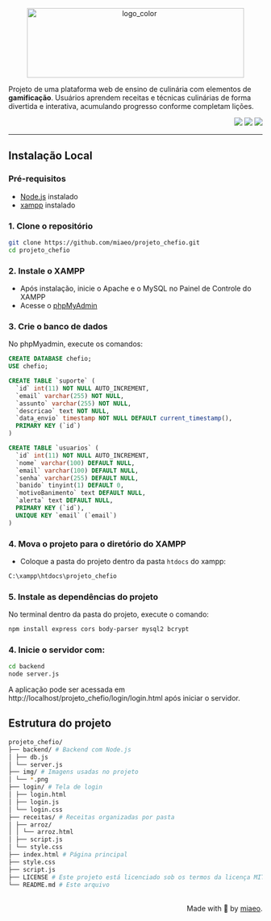 <p align="center">
  <img width="430" height="138" alt="logo_color" src="https://github.com/user-attachments/assets/94c5615e-ea10-481e-8a14-9f90cdd7615a" />
</p>

Projeto de uma plataforma web de ensino de culinária com elementos de **gamificação**. Usuários aprendem receitas e técnicas culinárias de forma divertida e interativa, acumulando progresso conforme completam lições.

<p align="right">
<img src="https://img.shields.io/badge/status-finalizado-blue"> <img src="https://img.shields.io/badge/license-MIT-green"> <img src="https://img.shields.io/github/stars/miaeo?style=social">
</p>

---

## Instalação Local
### Pré-requisitos
- [Node.js](https://nodejs.org/) instalado
- [xampp](https://www.apachefriends.org/pt_br/index.html) instalado

### 1. Clone o repositório

```bash
git clone https://github.com/miaeo/projeto_chefio.git
cd projeto_chefio
```

### 2. Instale o XAMPP
* Após instalação, inicie o Apache e o MySQL no Painel de Controle do XAMPP
* Acesse o [phpMyAdmin](http://localhost/phpmyadmin)

### 3. Crie o banco de dados
No phpMyadmin, execute os comandos:
```sql
CREATE DATABASE chefio;
USE chefio;

CREATE TABLE `suporte` (
  `id` int(11) NOT NULL AUTO_INCREMENT,
  `email` varchar(255) NOT NULL,
  `assunto` varchar(255) NOT NULL,
  `descricao` text NOT NULL,
  `data_envio` timestamp NOT NULL DEFAULT current_timestamp(),
  PRIMARY KEY (`id`)
)

CREATE TABLE `usuarios` (
  `id` int(11) NOT NULL AUTO_INCREMENT,
  `nome` varchar(100) DEFAULT NULL,
  `email` varchar(100) DEFAULT NULL,
  `senha` varchar(255) DEFAULT NULL,
  `banido` tinyint(1) DEFAULT 0,
  `motivoBanimento` text DEFAULT NULL,
  `alerta` text DEFAULT NULL,
  PRIMARY KEY (`id`),
  UNIQUE KEY `email` (`email`)
)
```

### 4. Mova o projeto para o diretório do XAMPP
* Coloque a pasta do projeto dentro da pasta `htdocs` do xampp:
```bash
C:\xampp\htdocs\projeto_chefio
```

### 5. Instale as dependências do projeto
No terminal dentro da pasta do projeto, execute o comando:
```bash
npm install express cors body-parser mysql2 bcrypt
```

### 4. Inicie o servidor com:
```bash
cd backend
node server.js
```

A aplicação pode ser acessada em http://localhost/projeto_chefio/login/login.html após iniciar o servidor.

## Estrutura do projeto
```bash
projeto_chefio/
├── backend/ # Backend com Node.js
│ ├── db.js
│ └── server.js
├── img/ # Imagens usadas no projeto
│ └── *.png
├── login/ # Tela de login
│ ├── login.html
│ ├── login.js
│ └── login.css
├── receitas/ # Receitas organizadas por pasta
│ ├── arroz/
│ │ └── arroz.html
│ ├── script.js
│ └── style.css
├── index.html # Página principal
├── style.css 
├── script.js
├── LICENSE # Este projeto está licenciado sob os termos da licença MIT
└── README.md # Este arquivo
```
<br>
<div align="right">Made with 💜 by <a href="https://github.com/miaeo">miaeo</a>.</div>
